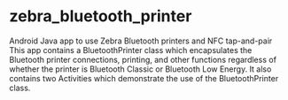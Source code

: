 # zebra_bluetooth_printer
Android Java app to use Zebra Bluetooth printers and NFC tap-and-pair
This app contains a BluetoothPrinter class which encapsulates the
Bluetooth printer connections, printing, and other functions 
regardless of whether the printer is Bluetooth Classic or
Bluetooth Low Energy.
It also contains two Activities which demonstrate the use
of the BluetoothPrinter class.
